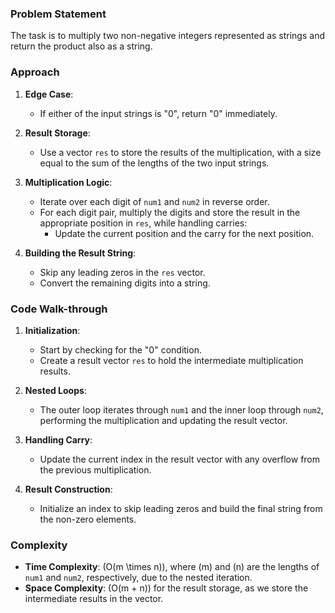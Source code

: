 ### Problem Statement
The task is to multiply two non-negative integers represented as strings and return the product also as a string.

### Approach
1. **Edge Case**:
   - If either of the input strings is "0", return "0" immediately.

2. **Result Storage**:
   - Use a vector `res` to store the results of the multiplication, with a size equal to the sum of the lengths of the two input strings.

3. **Multiplication Logic**:
   - Iterate over each digit of `num1` and `num2` in reverse order.
   - For each digit pair, multiply the digits and store the result in the appropriate position in `res`, while handling carries:
     - Update the current position and the carry for the next position.

4. **Building the Result String**:
   - Skip any leading zeros in the `res` vector.
   - Convert the remaining digits into a string.

### Code Walk-through
1. **Initialization**:
   - Start by checking for the "0" condition.
   - Create a result vector `res` to hold the intermediate multiplication results.

2. **Nested Loops**:
   - The outer loop iterates through `num1` and the inner loop through `num2`, performing the multiplication and updating the result vector.

3. **Handling Carry**:
   - Update the current index in the result vector with any overflow from the previous multiplication.

4. **Result Construction**:
   - Initialize an index to skip leading zeros and build the final string from the non-zero elements.

### Complexity
- **Time Complexity**: \(O(m \times n)\), where \(m\) and \(n\) are the lengths of `num1` and `num2`, respectively, due to the nested iteration.
- **Space Complexity**: \(O(m + n)\) for the result storage, as we store the intermediate results in the vector.
